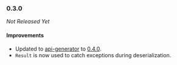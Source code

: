 ### 0.3.0

_Not Released Yet_

#### Improvements

- Updated to [api-generator](https://github.com/GW2ToolBelt/api-generator) to [0.4.0](https://github.com/GW2ToolBelt/api-generator/releases/tag/v0.4.0).
- `Result` is now used to catch exceptions during deserialization.
